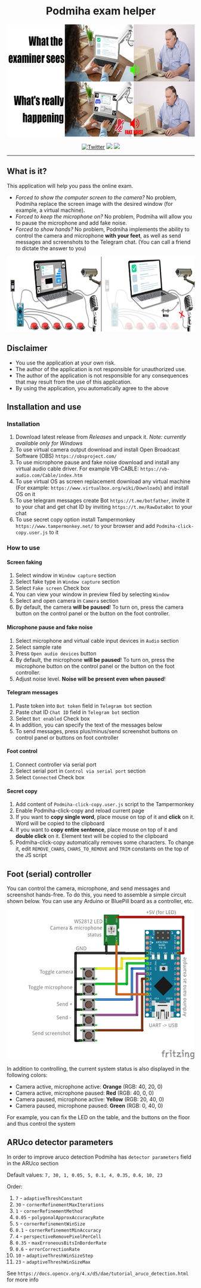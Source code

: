 <h1 align="center">Podmiha exam helper</h1>
<div style="width:100%;text-align:center;">
    <p align="center">
        <img src="PODMIHA_DESCRIPTION.jpg" width="auto" height="300">
    </p>
</div>
<div style="width:100%;text-align:center;">
    <p align="center">
        <a href="https://twitter.com/fern_hertz"><img alt="Twitter" src="https://img.shields.io/twitter/url?label=My%20twitter&style=social&url=https%3A%2F%2Ftwitter.com%2Ffern_hertz" ></a>
        <img src="https://badges.frapsoft.com/os/v1/open-source.png?v=103" >
        <a href="https://github.com/F33RNI/Podmiha/releases/latest"><img src="https://img.shields.io/badge/download-latest-blueviolet" ></a>
    </p>
</div>

----------

## What is it?

This application will help you pass the online exam.
- *Forced to show the computer screen to the camera?* No problem, Podmiha replace the screen image with the desired window (for example, a virtual machine).
- *Forced to keep the microphone on?* No problem, Podmiha will allow you to pause the microphone and add fake noise.
- *Forced to show hands?* No problem, Podmiha implements the ability to control the camera and microphone **with your feet**, as well as send messages and screenshots to the Telegram chat. (You can call a friend to dictate the answer to you)

<div style="width:100%;text-align:center;">
    <p align="center">
        <img src="PODMIHA_DESCRIPTION_2.jpg" width="auto" height="200">
    </p>
</div>

## Disclaimer

- You use the application at your own risk.
- The author of the application is not responsible for unauthorized use.
- The author of the application is not responsible for any consequences that may result from the use of this application.
- By using the application, you automatically agree to the above

## Installation and use

### Installation

1. Download latest release from *Releases* and unpack it. *Note: currently available only for Windows*
2. To use virtual camera output download and install Open Broadcast Software (OBS) `https://obsproject.com/`
3. To use microphone pause and fake noise download and install any virtual audio cable driver. For example VB-CABLE: `https://vb-audio.com/Cable/index.htm`
4. To use virtual OS as screen replacement download any virtual machine (For example: `https://www.virtualbox.org/wiki/Downloads`) and install OS on it
5. To use telegram messages create Bot `https://t.me/botfather`, invite it to your chat and get chat ID by inviting `https://t.me/RawDataBot` to your chat
6. To use secret copy option install Tampermonkey `https://www.tampermonkey.net/` to your browser and add `Podmiha-click-copy.user.js` to it

### How to use

#### Screen faking

1. Select window in `Window capture` section
2. Select fake type in `Window capture` section
3. Select `Fake screen` Check box
4. You can view your window in preview filed by selecting `Window`
5. Select and open camera in `Camera` section
6. By default, the camera **will be paused**! To turn on, press the camera button on the control panel or the button on the foot controller.

#### Microphone pause and fake noise

1. Select microphone and virtual cable input devices in `Audio` section
2. Select sample rate
3. Press `Open audio devices` button
4. By default, the microphone **will be paused**! To turn on, press the microphone button on the control panel or the button on the foot controller.
5. Adjust noise level. **Noise will be present even when paused**!

#### Telegram messages

1. Paste token into `Bot token` field in `Telegram bot` section
2. Paste chat ID `Chat ID` field in `Telegram bot` section
3. Select `Bot enabled` Check box
4. In addition, you can specify the text of the messages below
5. To send messages, press plus/minus/send screenshot buttons on control panel or buttons on foot controller

#### Foot control

1. Connect controller via serial port
2. Select serial port in `Control via serial port` section
3. Select `Connected` Check box

#### Secret copy

1. Add content of `Podmiha-click-copy.user.js` script to the Tampermonkey
2. Enable Podmiha-click-copy and reload current page
3. If you want to **copy single word**, place mouse on top of it and **click** on it. Word will be copied to the clipboard
4. If you want to **copy entire sentence**, place mouse on top of it and **double click** on it. Element text will be copied to the clipboard
5. Podmiha-click-copy automatically removes some characters. To change it, edit `REMOVE_CHARS`, `CHARS_TO_REMOVE`  and `TRIM` constants on the top of the JS script

## Foot (serial) controller

You can control the camera, microphone, and send messages and screenshot hands-free.
To do this, you need to assemble a simple circuit shown below.
You can use any Arduino or BluePill board as a controller, etc.

<div style="width:100%;text-align:center;">
    <p align="center">
        <img src="Podmiha_bb.jpg" width="auto" height="400">
    </p>
</div>

In addition to controlling, the current system status is also displayed in the following colors:
- Camera active, microphone active: **Orange** (RGB: 40, 20, 0)
- Camera active, microphone paused: **Red** (RGB: 40, 0, 0)
- Camera paused, microphone active: **Yellow** (RGB: 20, 40, 0)
- Camera paused, microphone paused: **Green** (RGB: 0, 40, 0)

For example, you can fix the LED on the table, and the buttons on the floor and thus control the system

## ARUco detector parameters

In order to improve aruco detection Podmiha has `detector parameters` field in the ARUco section

Default values: `7, 30, 1, 0.05, 5, 0.1, 4, 0.35, 0.6, 10, 23`

Order:

1. `7` - `adaptiveThreshConstant`
2. `30` - `cornerRefinementMaxIterations`
3. `1` - `cornerRefinementMethod`
4. `0.05` - `polygonalApproxAccuracyRate`
5. `5` - `cornerRefinementWinSize`
6. `0.1` - `cornerRefinementMinAccuracy`
7. `4` - `perspectiveRemovePixelPerCell`
8. `0.35` - `maxErroneousBitsInBorderRate`
9. `0.6` - `errorCorrectionRate`
10. `10` - `adaptiveThreshWinSizeStep`
11. `23` - `adaptiveThreshWinSizeMax`

See `https://docs.opencv.org/4.x/d5/dae/tutorial_aruco_detection.html` for more info
